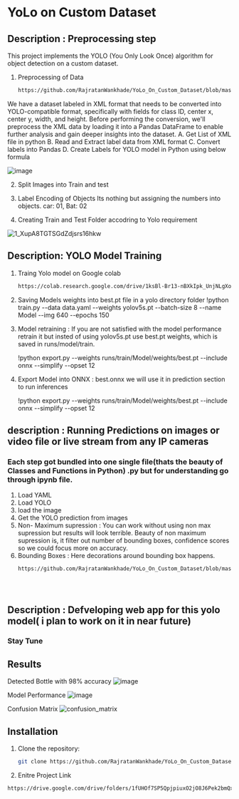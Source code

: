 # YoLo on Custom Dataset

## Description : Preprocessing step
This project implements the YOLO (You Only Look Once) algorithm for object detection on a custom dataset. 
1. Preprocessing of Data
   ```bash
   https://github.com/RajratanWankhade/YoLo_On_Custom_Dataset/blob/master/1_datapreparation/01_extract_object_info_xml.ipynb

We have a dataset labeled in XML format that needs to be converted into YOLO-compatible format, specifically with fields for class ID, center x, center y, width, and height. Before performing the conversion, we'll preprocess the XML data by loading it into a Pandas DataFrame to enable further analysis and gain deeper insights into the dataset.
            A. Get List of XML file in python
            B. Read and Extract label data from XML format
            C. Convert labels into Pandas
            D. Create Labels for YOLO model in Python using below formula 




   ![image](https://github.com/user-attachments/assets/8143a78f-678f-4e93-8e42-30ade68f0c44)









   


2. Split Images into Train and test

3. Label Encoding of Objects
   Its nothing but assigning the numbers into objects. car: 01, Bat: 02

   

5. Creating Train and Test Folder accodring to Yolo requirement



![1_XupA8TGTSGdZdjsrs16hkw](https://github.com/user-attachments/assets/37b423ab-fcbe-4888-ae95-6d925fdd0630)




## Description: YOLO Model Training 

1. Traing Yolo model on Google colab
   ```bash
   https://colab.research.google.com/drive/1ksBl-Br13-nBXkIpk_UnjNLgXo0bMIxA?usp=sharing

2. Saving Models weights into best.pt file in a yolo directory folder
         !python train.py --data data.yaml --weights yolov5s.pt --batch-size 8 --name Model --img 640 --epochs 150

   
4. Model retraining : If you are not satisfied with the model performance retrain it but insted of using yolov5s.pt use best.pt weights, which is saved in runs/model/train.

   !python export.py --weights runs/train/Model/weights/best.pt --include onnx --simplify --opset 12

   
5. Export Model into ONNX : best.onnx we will use it in prediction section to run inferences

   !python export.py --weights runs/train/Model/weights/best.pt --include onnx --simplify --opset 12



## description : Running Predictions on images or video file or live stream  from any IP cameras

### Each step got bundled into one single file(thats the beauty of Classes and Functions in Python) .py but for understanding go through ipynb file. 
1. Load YAML
2. Load YOLO
3. load the image
4. Get the YOLO prediction from images
5. Non- Maximum supression : You can work without using non max supression but results will look terrible. Beauty of non maximum supression is, it filter out number of bounding boxes, confidence scores so we could focus more on accuracy.
6. Bounding Boxes : Here decorations around bounding box happens.
   ```bash
   https://github.com/RajratanWankhade/YoLo_On_Custom_Dataset/blob/master/2_Predictions/yolo_predictions.py


   
   

## Description : Defveloping web app for this yolo model( i plan to work on it in near future)


### Stay Tune

   

## Results       

Detected Bottle with 98% accuracy
![image](https://github.com/user-attachments/assets/09faa90f-b566-4d0e-afc6-7868dc642be0)



   
 Model Performance
 ![image](https://github.com/user-attachments/assets/358efc70-3993-4b3a-837f-f056a7472f8e)





 Confusion Matrix
![confusion_matrix](https://github.com/user-attachments/assets/9502cd22-76fd-4686-8cdb-78d8d30c0f9d)


 
 

## Installation
1. Clone the repository:
   ```bash
   git clone https://github.com/RajratanWankhade/YoLo_On_Custom_Dataset.git

2. Enitre Project Link
```bash
https://drive.google.com/drive/folders/1fUHOf7SP5QpjpiuxO2jO8J6Pek2bmQxS?usp=sharing   



